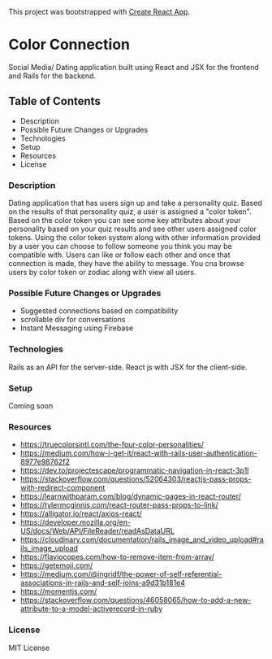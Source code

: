This project was bootstrapped with [Create React App](https://github.com/facebook/create-react-app).

# Color Connection

Social Media/ Dating application built using React and JSX for the frontend and Rails for the backend.


## Table of Contents

- Description
- Possible Future Changes or Upgrades
- Technologies
- Setup
- Resources
- License

### Description

Dating application that has users sign up and take a personality quiz. Based on the results of that personality quiz, a user is assigned a "color token". Based on the color token you can see some key attributes about your personality based on your quiz results and see other users assigned color tokens. Using the color token system along with other information provided by a user you can choose to follow someone you think you may be compatible with.
Users can like or follow each other and once that connection is made, they have the ability to message. You cna browse users by color token or zodiac along with view all users.

### Possible Future Changes or Upgrades

- Suggested connections based on compatibility
- scrollable div for conversations
- Instant Messaging using Firebase


### Technologies

Rails as an API for the server-side. React js with JSX for the client-side.


### Setup

Coming soon

### Resources

- https://truecolorsintl.com/the-four-color-personalities/
- https://medium.com/how-i-get-it/react-with-rails-user-authentication-8977e98762f2
- https://dev.to/projectescape/programmatic-navigation-in-react-3p1l
- https://stackoverflow.com/questions/52064303/reactjs-pass-props-with-redirect-component
- https://learnwithparam.com/blog/dynamic-pages-in-react-router/
- https://tylermcginnis.com/react-router-pass-props-to-link/
- https://alligator.io/react/axios-react/
- https://developer.mozilla.org/en-US/docs/Web/API/FileReader/readAsDataURL
- https://cloudinary.com/documentation/rails_image_and_video_upload#rails_image_upload
- https://flaviocopes.com/how-to-remove-item-from-array/
- https://getemoji.com/
- https://medium.com/@ingridf/the-power-of-self-referential-associations-in-rails-and-self-joins-a9d31b181e4
- https://momentjs.com/
- https://stackoverflow.com/questions/46058065/how-to-add-a-new-attribute-to-a-model-activerecord-in-ruby

### License

MIT License


